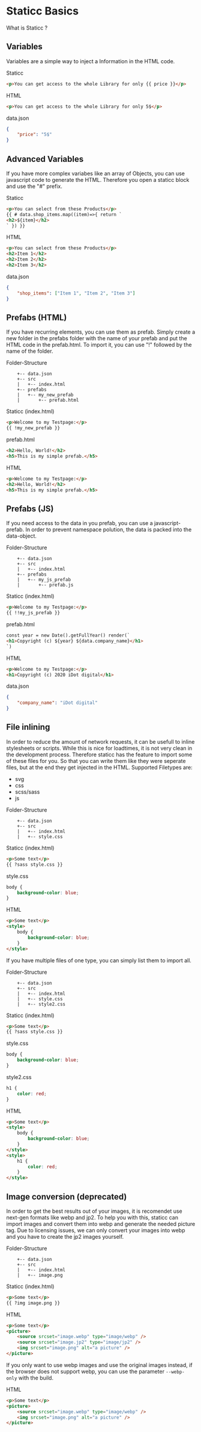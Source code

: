 # Staticc Basics

What is Staticc ?

## Variables

Variables are a simple way to inject a Information in the HTML code.

Staticc

```html
<p>You can get access to the whole Library for only {{ price }}</p>
```

HTML

```html
<p>You can get access to the whole Library for only 5$</p>
```

data.json

```json
{
    "price": "5$"
}
```

## Advanced Variables

If you have more complex variabes like an array of Objects, you can use javascript code to generate the HTML. Therefore you open a staticc block and use the "#" prefix.

Staticc

```html
<p>You can select from these Products</p>
{{ # data.shop_items.map((item)=>{ return `
<h2>${item}</h2>
` }) }}
```

HTML

```html
<p>You can select from these Products</p>
<h2>Item 1</h2>
<h2>Item 2</h2>
<h2>Item 3</h2>
```

data.json

```json
{
    "shop_items": ["Item 1", "Item 2", "Item 3"]
}
```

## Prefabs (HTML)

If you have recurring elements, you can use them as prefab. Simply create a new folder in the prefabs folder with the name of your prefab and put the HTML code in the prefab.html. To import it, you can use "!" followed by the name of the folder.

Folder-Structure

```
    +-- data.json
    +-- src
    |   +-- index.html
    +-- prefabs
    |   +-- my_new_prefab
    |       +-- prefab.html
```

Staticc (index.html)

```html
<p>Welcome to my Testpage:</p>
{{ !my_new_prefab }}
```

prefab.html

```html
<h2>Hello, World!</h2>
<h5>This is my simple prefab.</h5>
```

HTML

```html
<p>Welcome to my Testpage:</p>
<h2>Hello, World!</h2>
<h5>This is my simple prefab.</h5>
```

## Prefabs (JS)

If you need access to the data in you prefab, you can use a javascript-prefab. In order to prevent namespace polution, the data is packed into the data-object.

Folder-Structure

```
    +-- data.json
    +-- src
    |   +-- index.html
    +-- prefabs
    |   +-- my_js_prefab
    |       +-- prefab.js
```

Staticc (index.html)

```html
<p>Welcome to my Testpage:</p>
{{ !!my_js_prefab }}
```

prefab.html

```html
const year = new Date().getFullYear() render(`
<h1>Copyright (c) ${year} ${data.company_name}</h1>
`)
```

HTML

```html
<p>Welcome to my Testpage:</p>
<h1>Copyright (c) 2020 iDot digital</h1>
```

data.json

```json
{
    "company_name": "iDot digital"
}
```

## File inlining

In order to reduce the amount of network requests, it can be usefull to inline stylesheets or scripts. While this is nice for loadtimes, it is not very clean in the development process. Therefore staticc has the feature to import some of these files for you. So that you can write them like they were seperate files, but at the end they get injected in the HTML. Supported Filetypes are:

-   svg
-   css
-   scss/sass
-   js

Folder-Structure

```
    +-- data.json
    +-- src
    |   +-- index.html
    |   +-- style.css
```

Staticc (index.html)

```html
<p>Some text</p>
{{ ?sass style.css }}
```

style.css

```css
body {
    background-color: blue;
}
```

HTML

```html
<p>Some text</p>
<style>
    body {
        background-color: blue;
    }
</style>
```

If you have multiple files of one type, you can simply list them to import all.

Folder-Structure

```
    +-- data.json
    +-- src
    |   +-- index.html
    |   +-- style.css
    |   +-- style2.css
```

Staticc (index.html)

```html
<p>Some text</p>
{{ ?sass style.css }}
```

style.css

```css
body {
    background-color: blue;
}
```

style2.css

```css
h1 {
    color: red;
}
```

HTML

```html
<p>Some text</p>
<style>
    body {
        background-color: blue;
    }
</style>
<style>
    h1 {
        color: red;
    }
</style>
```

## Image conversion (deprecated)

In order to get the best results out of your images, it is recomendet use next-gen formats like webp and jp2. To help you with this, staticc can import images and convert them into webp and generate the needed picture tag. Due to licensing issues, we can only convert your images into webp and you have to create the jp2 images yourself.

Folder-Structure

```
    +-- data.json
    +-- src
    |   +-- index.html
    |   +-- image.png
```

Staticc (index.html)

```html
<p>Some text</p>
{{ ?img image.png }}
```

HTML

```html
<p>Some text</p>
<picture>
    <source srcset="image.webp" type="image/webp" />
    <source srcset="image.jp2" type="image/jp2" />
    <img srcset="image.png" alt="a picture" />
</picture>
```

If you only want to use webp images and use the original images instead, if the browser does not support webp, you can use the parameter `--webp-only` with the build.

HTML

```html
<p>Some text</p>
<picture>
    <source srcset="image.webp" type="image/webp" />
    <img srcset="image.png" alt="a picture" />
</picture>
```
